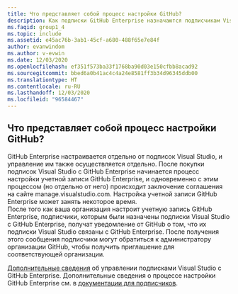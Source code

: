 ```yaml
---
title: Что представляет собой процесс настройки GitHub?
description: Как подписки GitHub Enterprise назначаются подписчикам Visual Studio?
ms.faqid: group1_4
ms.topic: include
ms.assetid: e45ac76b-3ab1-45cf-a680-488f65e7e84f
author: evanwindom
ms.author: v-evwin
ms.date: 12/03/2020
ms.openlocfilehash: ef351f573ba33f1768ba90d03e150cfbb8acad92
ms.sourcegitcommit: bbed6a0b41ac4c4a24e8581ff3b34d96345ddb00
ms.translationtype: HT
ms.contentlocale: ru-RU
ms.lasthandoff: 12/03/2020
ms.locfileid: "96584467"
---
```

## <a name="what-is-the-github-setup-process"></a>Что представляет собой процесс настройки GitHub?

GitHub Enterprise настраивается отдельно от подписок Visual Studio, и управление им также осуществляется отдельно. После покупки подписок Visual Studio с GitHub Enterprise начинается процесс настройки учетной записи GitHub Enterprise, и одновременно с этим процессом (но отдельно от него) происходит заключение соглашения на сайте manage.visualstudio.com. Настройка учетной записи GitHub Enterprise может занять некоторое время.  
После того как ваша организация настроит учетную запись GitHub Enterprise, подписчики, которым были назначены подписки Visual Studio с GitHub Enterprise, получат уведомление от GitHub о том, что их подписки Visual Studio связаны c GitHub Enterprise. После получения этого сообщения подписчики могут обратиться к администратору организации GitHub, чтобы получить приглашение для соответствующей организации. 

[Дополнительные сведения](https://docs.microsoft.com/visualstudio/subscriptions/assign-github) об управлении подписками Visual Studio с GitHub Enterprise. Дополнительные сведения о процессе настройки GitHub Enterprise см. в [документации для подписчиков](https://docs.microsoft.com/visualstudio/subscriptions/access-github). 

